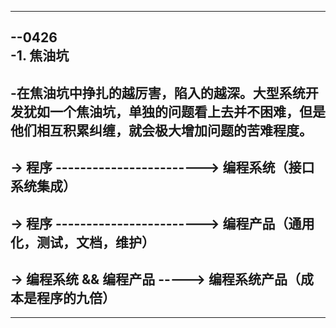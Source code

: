 ----	
--0426	
-1. 焦油坑	
-	
-在焦油坑中挣扎的越厉害，陷入的越深。大型系统开发犹如一个焦油坑，单独的问题看上去并不困难，但是他们相互积累纠缠，就会极大增加问题的苦难程度。	
-	
-> 程序 ------------------------>  编程系统（接口系统集成）	
-	
-> 程序 ------------------------>  编程产品（通用化，测试，文档，维护）	
-	
-> 编程系统 && 编程产品 ----->  编程系统产品（成本是程序的九倍）	
-	
----
